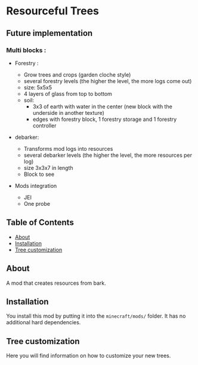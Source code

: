 # Resourceful Trees

## Future implementation

### Multi blocks :

-   Forestry :

    -   Grow trees and crops (garden cloche style)
    -   several forestry levels (the higher the level, the more logs come out)
    -   size: 5x5x5
    -   4 layers of glass from top to bottom
    -   soil:
        -   3x3 of earth with water in the center (new block with the underside in another texture)
        -   edges with forestry block, 1 forestry storage and 1 forestry controller

-   debarker:

    -   Transforms mod logs into resources
    -   several debarker levels (the higher the level, the more resources per log)
    -   size 3x3x7 in length
    -   Block to see

-   Mods integration
    -   JEI
    -   One probe

## Table of Contents

-   [About](#About)
-   [Installation](#Installation)
-   [Tree customization](#tree-customization)

## About

A mod that creates resources from bark.

## Installation

You install this mod by putting it into the `minecraft/mods/` folder. It has no additional hard dependencies.

## Tree customization

Here you will find information on how to customize your new trees.
